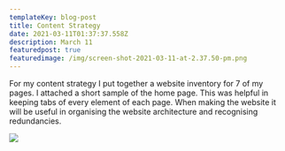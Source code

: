 ```yaml
---
templateKey: blog-post
title: Content Strategy
date: 2021-03-11T01:37:37.558Z
description: March 11
featuredpost: true
featuredimage: /img/screen-shot-2021-03-11-at-2.37.50-pm.png
---
```

For my content strategy I put together a website inventory for 7 of my pages.  I attached a short sample of the home page.  This was helpful in keeping tabs of every element of each page.  When making the website it will be useful in organising the website architecture and recognising redundancies.  

![](/img/screen-shot-2021-03-11-at-2.37.50-pm.png)